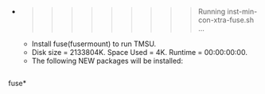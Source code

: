 * >>>>>>>>> Running inst-min-con-xtra-fuse.sh ...
  * Install fuse(fusermount) to run TMSU.
  * Disk size = 2133804K. Space Used = 4K. Runtime = 00:00:00:00.
  * The following NEW packages will be installed:
  ```bash
fuse*
  ```
